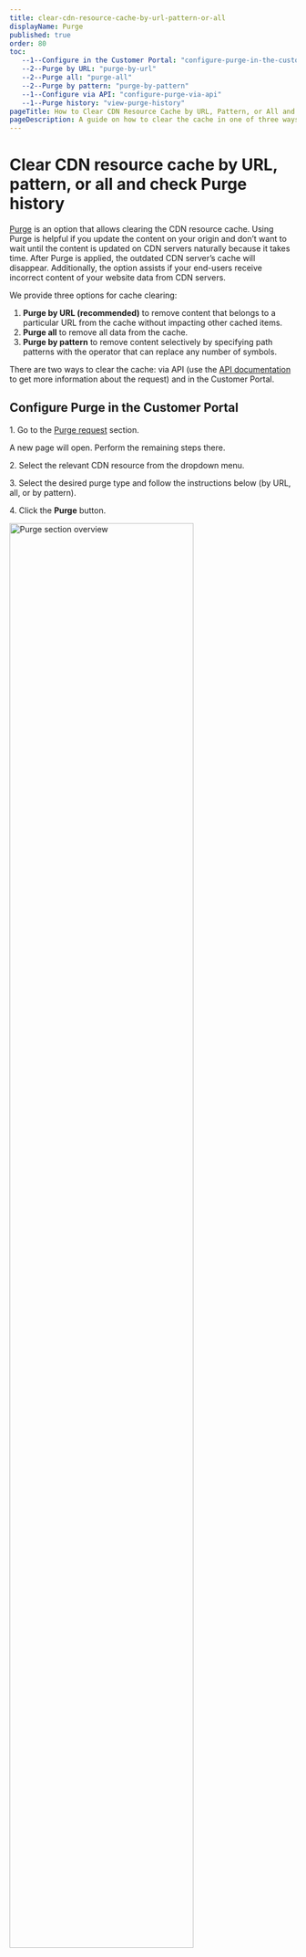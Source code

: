 ```yaml
---
title: clear-cdn-resource-cache-by-url-pattern-or-all
displayName: Purge
published: true
order: 80
toc:
   --1--Configure in the Customer Portal: "configure-purge-in-the-customer-portal"
   --2--Purge by URL: "purge-by-url"
   --2--Purge all: "purge-all"
   --2--Purge by pattern: "purge-by-pattern"
   --1--Configure via API: "configure-purge-via-api"
   --1--Purge history: "view-purge-history"
pageTitle: How to Clear CDN Resource Cache by URL, Pattern, or All and Check Purge History | Gcore
pageDescription: A guide on how to clear the cache in one of three ways—for the whole CDN resource, by pattern, or by URL.
---
```

# Clear CDN resource cache by URL, pattern, or all and check Purge history 

<a href="https://cdn.gcore.com/purge/purge-request" target="_blank">Purge</a> is an option that allows clearing the CDN resource cache. Using Purge is helpful if you update the content on your origin and don’t want to wait until the content is updated on CDN servers naturally because it takes time. After Purge is applied, the outdated CDN server’s cache will disappear. Additionally, the option assists if your end-users receive incorrect content of your website data from CDN servers.

We provide three options for cache clearing:

1. **Purge by URL (recommended)** to remove content that belongs to a particular URL from the cache without impacting other cached items.
2. **Purge all** to remove all data from the cache.  
3. **Purge by pattern** to remove content selectively by specifying path patterns with the operator that can replace any number of symbols.  

There are two ways to clear the cache: via API (use the <a href="https://api.gcore.com/docs/cdn#tag/Tools/paths/~1cdn~1resources~1%7Bid%7D~1purge/post" target="_blank">API documentation</a> to get more information about the request) and in the Customer Portal.

## Configure Purge in the Customer Portal

1\. Go to the <a href="https://cdn.gcore.com/purge/purge-request" target="_blank">Purge request</a> section.

A new page will open. Perform the remaining steps there.

2\. Select the relevant CDN resource from the dropdown menu.

3\. Select the desired purge type and follow the instructions below (by URL, all, or by pattern).

4\. Click the **Purge** button.

<img src="https://assets.gcore.pro/docs/cdn/clear-cdn-resource-cache-by-url-pattern-or-all/purge-section-overview.png" alt="Purge section overview" width="80%">

<tabset-element>

### Purge by URL

<alert-element type="warning" title="Warning">

You can make two purge requests per resource per minute. One purge request is limited to 100 URLs. Therefore, you can remove up to 200 files from the cache per minute.

</alert-element>

In the text area, specify one or more content URLs to purge, entering one URL per line. Links must:

- Start with a slash (/).
- Not include a protocol, domain name, or wildcard (*).
- Include query strings if the CDN resource cache is configured to consider the query string.

For example, to purge the file ```https://www.example.com/pictures/icon.jpg?size=small```, specify ```/pictures/icon.jpg?size=small```.

<img src="https://assets.gcore.pro/docs/cdn/clear-cdn-resource-cache-by-url-pattern-or-all/14339546960145.png" alt="Purge by URL" width="80%">

We recommend avoiding this method and instead using other types of Purge in the following cases:

- **Your origin contains a Vary HTTP response header**. When you use Purge by URL, it will delete only one version of the file.
- **Large file delivery optimization is enabled**. When you update several files in origin without clearing the CDN cache, Purge by URL will delete only the first slice (with bytes=0…).

The configuration of Purge by URL also depends on the settings in the Ignore Query string option:

- If the value is "Ignore All", don’t specify parameters in the Purge request.
- If the value is "Ignore All Except", only files with the parameters listed in the option will be cached as different objects. Files with other parameters will be cached as one object. In this case, specify the listed parameters in any order in the Purge request. Other parameters shouldn’t be specified.
- If the value is "Ignore Only", files with the parameters listed in the option will be cached as one object. Files with other parameters will be cached as different objects. In this case, specify other parameters (if any) besides the ones listed in any order in the Purge request.

### Purge all

<alert-element type="warning" title="Warning">

You can make one purge request per resource per minute.

</alert-element>

<alert-element type="warning" title="Warning">

Purging all files from the cache will cause a significant load on your server as CDN servers will pull all files from the origin. Therefore, if you have a large amount of content, we recommend using Purge by URL or pattern.

</alert-element>

To purge all files from the cache, select the "Purge All" option and click the **Purge** button.

<img src="https://assets.gcore.pro/docs/cdn/clear-cdn-resource-cache-by-url-pattern-or-all/14339549617041.png" alt="Purge all" width="80%">

### Purge by pattern

<alert-element type="warning" title="Warning">

You can make one purge request per resource per minute. One purge request is limited to 10 patterns.

</alert-element>

To purge files by pattern, specify the path to the file you want to purge or a path pattern without a domain name in the input line. Use the * operator, which replaces any number of symbols in your path. You can use several * operators in one request. A path must start with / or * and each path must be on a separate line. 

<img src="https://assets.gcore.pro/docs/cdn/clear-cdn-resource-cache-by-url-pattern-or-all/14339551969425.png" alt="Purge by pattern" width="80%">

If you don’t specify a query string, files with all the possible query string parameters will be purged from the cache according to the path pattern.

Several types of patterns are available:

<table>
<thead>
<tr>
<td><b>Type and explanation</b></td>
<td><b>Purge target</b></td>
<td><b>Purge pattern</b></td>
</tr>
</thead>
<tbody>
<tr>
<td style="text-align: left"><b>1. Purge the selected file</b><br><br>Specify a file path without a domain name.<br> As a result, all files at cdn.site/static/image.jpg<br>will be purged, including files with query string <i>.jpg?VERSION</i><br><br>If you only want to purge a selected file with a query string, specify it in the file path: /static/image.jpg?VERSION</td>
<td style="text-align: left">cdn.site/static/image.jpg</td>
<td style="text-align: left">/static/image.jpg</td>
</tr>
<tr>
<td style="text-align: left"><b>2. Purge the group of files from one folder</b><br><br>Input pattern without a domain name and * operator: /statiс/* </td>
<td style="text-align: left">cdn.site/static</td>
<td style="text-align: left">/statiс/*</td>
</tr>
<tr>
<td style="text-align: left"><b>3. Purge the group of files with a certain type</b><br><br>Input the * operator and the file name extension .jpg<br>As a result, all the jpg files will be purged, including files with the query string <i>.jpg?VERSION</i></td>
<td style="text-align: left">cdn.site/*.jpg</td>
<td style="text-align: left">*.jpg</td>
</tr>
<tr>
<td style="text-align: left"><b>4. Purge the group of files having a common folder in the path</b><br><br>Input path pattern without a domain name and use the <i>*</i> operator twice</td>
<td style="text-align: left">cdn.site/*/static/*</td>
<td style="text-align: left">*/static/*</td>
</tr>
<tr>
<td style="text-align: left"><b>5. Purge the group of files with a certain type having a common folder in the path</b><br><br>Input path pattern with the <i>*</i> operator</td>
<td style="text-align: left">cdn.site/*/static/*.jpg</td>
<td style="text-align: left">*/static/*.jpg</td>
</tr>
</tbody>
</table>

</tabset-element>

## Configure Purge via API

We will explain in detail how to do "Purge by URL" via API calls. Examples of other Purge types (all and by pattern) can be found in the <a href="https://api.gcore.com/docs/cdn#tag/Tools/paths/~1cdn~1resources~1%7Bid%7D~1purge/post" target="_blank">API documentation</a>. 

<expandable-element title="API request details">

<table>
<tbody>
<tr>
<td style="text-align: left">Method</td>
<td style="text-align: left">POST</td>
</tr>
<tr>
<td style="text-align: left">URL</td>
<td style="text-align: left">https://api.gcore.com/cdn/resources/{{resource_id}}/purge</td>
</tr>
<tr>
<td style="text-align: left">URL parameter</td>
<td style="text-align: left">resource_id<br />ID of the CDN resource that the content to purge belongs to</td>
</tr>
<tr>
<td style="text-align: left">Header</td>
<td style="text-align: left">Bearer {{access_token}}<br />application/json</td>
</tr>
<tr>
<td style="text-align: left">Payload</td>
<td style="text-align: left">
<p>1. Purge by URL:</p>
<p>{ <br /> "urls": [ <br /> "/example1.jpg", <br /> "/img/example2.png", <br /> "/style.css?ver=2.0" <br /> ] <br />}</p>
<p>2.&nbsp;Purge all:</p>

<p>{</p>
<p>"paths": [ ]<br />}</p>

<p>3. Purge by pattern:</p>

<p>{<br />"paths": [<br />"/images/*"<br />]<br />}</p>
</td>
</tr>
<tr>
<td style="text-align: left">Request parameter </td>
<td style="text-align: left">
<p>paths</p>
<p>1. Purge by URL:</p>
<p>(required, string) An array of one or more content URLs to purge</p>
<p>2. Purge all:</p>
<p>An empty array.</p>
<p>3. Purge by pattern:</p>
<p>(required, string) An array of one or more content patterns started with * or / symbols.</p>
</td>
</tr>
<tr>
<td style="text-align: left">Response</td>
<td style="text-align: left">
<p><strong>201 Created<br /></strong>Returns an array of the purged URLs</p>
<p><strong>400 Bad Request<br /></strong>The user has exceeded the URL quota</p>
<p><strong>401 Unauthorized<br /></strong>The user does not have the correct authentication credentials</p>
<p><strong>429 Too many requests<br /></strong>The user has exceeded the request quota</p>
</td>
</tr>
</tbody>
</table>

</expandable-element>

To access the API and make authenticated requests, <a href="https://api.gcore.com/docs/account" target="_blank">generate an access token</a>. You can use a REST tool like cURL or Postman to send the requests. For this guide, we used Postman.

To send a purge by URL request:

1\. In Postman, open a new request tab, then do the following:

a. Set the request method to *POST*.

b. Enter the resource URL in the request URL field. Replace **{{resource_id}}** with your actual value.

<img src="https://assets.gcore.pro/docs/cdn/clear-cdn-resource-cache-by-url-pattern-or-all/14339834314641.png" alt="New request tab in Postman" width="80%">

2\. Go to the **Authorization** tab and do the following:

a. Select *Bearer Token* from the **Type** dropdown.

b. Copy the generated access token and paste it into the **Token** field.

<img src="https://assets.gcore.pro/docs/cdn/clear-cdn-resource-cache-by-url-pattern-or-all/14339852303249.png" alt="Authorization" width="80%">

3\. Go to the Body tab and do the following:

a. Select *raw* as the data type.

b. Select *JSON* from the format dropdown.

c. Enter the payload in the text area. Replace the sample values indicated by {{ }} with your actual values.

<img src="https://assets.gcore.pro/docs/cdn/clear-cdn-resource-cache-by-url-pattern-or-all/14339837932177.png" alt="Body tab" width="80%">

4\. Click Send.

If the purge is successful, you will receive an HTTP 201 and a response message that contains a list of purged URLs.

<img src="https://assets.gcore.pro/docs/cdn/clear-cdn-resource-cache-by-url-pattern-or-all/14339892700945.png" alt="purge is successful" width="80%">

If an error occurs with the request, the API will return a status code and a body that contains a description of what caused the error. Here is an example: 

<img src="https://assets.gcore.pro/docs/cdn/clear-cdn-resource-cache-by-url-pattern-or-all/14339878706961.png" alt="error occurs" width="80%">

## View Purge history

<alert-element type="warning" title="Warning">

This feature is temporarily unavailable.

</alert-element>

“Purge history” is the section where you can check the status of your purge requests. 

**Note:** We've been keeping a history of purge requests for only one month. 

To view the history, navigate to the <a href="https://cdn.gcore.com/purge/purge-history" target="_blank">Purge history</a> page. The page will display all existing requests.

<img src="https://assets.gcore.pro/docs/cdn/clear-cdn-resource-cache-by-url-pattern-or-all/purge-history.png" alt="Purge history section" width="80%">

You can use filters to display individual reports: 

- **Search by CNAME.** Specify the CNAME of the desired CDN resource.
- **Type.** Select the needed type of Purge (Purge by URL, Purge all, or Purge by pattern).
- **Status.** Select the desired status (In progress, Success, Failed).
- **Date.** Set the time period for the queries to be displayed (up to one month).

<img src="https://assets.gcore.pro/docs/cdn/clear-cdn-resource-cache-by-url-pattern-or-all/purge-history-overview.png" alt="Purge history section explanation" width="80%">
